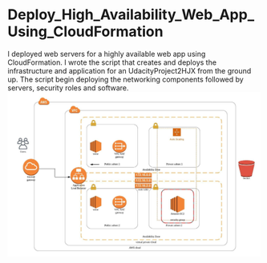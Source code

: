 # Deploy_High_Availability_Web_App_Using_CloudFormation

I deployed web servers for a highly available web app using CloudFormation. I wrote the script that creates and deploys the infrastructure and application for an UdacityProject2HJX from the ground up. The script begin deploying the networking components followed by servers, security roles and software.
![img-1](BlankDiagram.jpeg)
